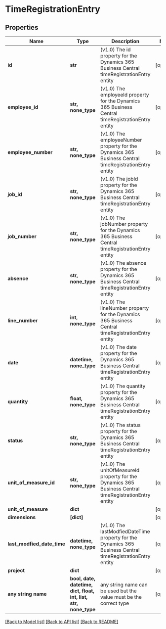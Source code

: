# TimeRegistrationEntry


## Properties
Name | Type | Description | Notes
------------ | ------------- | ------------- | -------------
**id** | **str** | (v1.0) The id property for the Dynamics 365 Business Central timeRegistrationEntry entity | [optional] 
**employee_id** | **str, none_type** | (v1.0) The employeeId property for the Dynamics 365 Business Central timeRegistrationEntry entity | [optional] 
**employee_number** | **str, none_type** | (v1.0) The employeeNumber property for the Dynamics 365 Business Central timeRegistrationEntry entity | [optional] 
**job_id** | **str, none_type** | (v1.0) The jobId property for the Dynamics 365 Business Central timeRegistrationEntry entity | [optional] 
**job_number** | **str, none_type** | (v1.0) The jobNumber property for the Dynamics 365 Business Central timeRegistrationEntry entity | [optional] 
**absence** | **str, none_type** | (v1.0) The absence property for the Dynamics 365 Business Central timeRegistrationEntry entity | [optional] 
**line_number** | **int, none_type** | (v1.0) The lineNumber property for the Dynamics 365 Business Central timeRegistrationEntry entity | [optional] 
**date** | **datetime, none_type** | (v1.0) The date property for the Dynamics 365 Business Central timeRegistrationEntry entity | [optional] 
**quantity** | **float, none_type** | (v1.0) The quantity property for the Dynamics 365 Business Central timeRegistrationEntry entity | [optional] 
**status** | **str, none_type** | (v1.0) The status property for the Dynamics 365 Business Central timeRegistrationEntry entity | [optional] 
**unit_of_measure_id** | **str, none_type** | (v1.0) The unitOfMeasureId property for the Dynamics 365 Business Central timeRegistrationEntry entity | [optional] 
**unit_of_measure** | **dict** |  | [optional] 
**dimensions** | **[dict]** |  | [optional] 
**last_modfied_date_time** | **datetime, none_type** | (v1.0) The lastModfiedDateTime property for the Dynamics 365 Business Central timeRegistrationEntry entity | [optional] 
**project** | **dict** |  | [optional] 
**any string name** | **bool, date, datetime, dict, float, int, list, str, none_type** | any string name can be used but the value must be the correct type | [optional]

[[Back to Model list]](../README.md#documentation-for-models) [[Back to API list]](../README.md#documentation-for-api-endpoints) [[Back to README]](../README.md)


